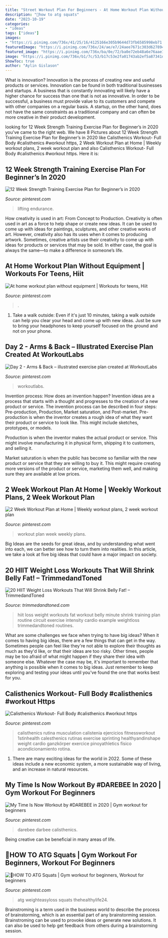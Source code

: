 ```yaml
---
title: "Street Workout Plan For Beginners - At Home Workout Plan Without Equipment"
description: "💪how to atg squats"
date: "2023-10-19"
categories:
- "ideas"
tags: ["ideas"]
images:
- "https://i.pinimg.com/736x/41/25/16/4125166e305b9644d73fb6585998eb71.jpg"
featuredImage: "https://i.pinimg.com/736x/24/ae/e7/24aee7671c303d6278948e543356f025.jpg"
featured_image: "https://i.pinimg.com/736x/ba/0e/72/ba0e72eb48a6e76aae13277b3add116a.jpg"
image: "https://i.pinimg.com/736x/b1/7c/53/b17c53e2fa01743ab2ef5a87341de26a.jpg"
ShowToc: true
author: "Aylin Gislason"
---
```



What is innovation?
Innovation is the process of creating new and useful products or services. Innovation can be found in both traditional businesses and startups. A business that is constantly innovating will likely have a higher chance for success than one that is not as innovative. In order to be successful, a business must provide value to its customers and compete with other companies on a regular basis. A startup, on the other hand, does not have the same constraints as a traditional company and can often be more creative in their product development.

	

		
looking for 12 Week Strength Training Exercise Plan for Beginner’s in 2020 you've came to the right web. We have 8 Pictures about 12 Week Strength Training Exercise Plan for Beginner’s in 2020 like Calisthenics Workout- Full Body #calisthenics #workout https, 2 Week Workout Plan at Home | Weekly workout plans, 2 week workout plan and also Calisthenics Workout- Full Body #calisthenics #workout https. Here it is:
		
    
## 12 Week Strength Training Exercise Plan For Beginner’s In 2020

<img loading=lazy src="https://i.pinimg.com/736x/24/ae/e7/24aee7671c303d6278948e543356f025.jpg" onerror="this.onerror=null;this.src='https://tse1.mm.bing.net/th?id=OIP.CNygp71_iLol7seMOIoNbgHaLI&amp;pid=15.1';" alt="12 Week Strength Training Exercise Plan for Beginner’s in 2020">

_Source: pinterest.com_

>lifting endurance. 

	

How creativity is used in art: From Concept to Production.
Creativity is often used in art as a force to help shape or create new ideas. It can be used to come up with ideas for paintings, sculptures, and other creative works of art. However, creativity also has its uses when it comes to producing artwork. Sometimes, creative artists use their creativity to come up with ideas for products or services that may be sold. In either case, the goal is always the same—to make a difference in someone’s life.

    
## At Home Workout Plan Without Equipment | Workouts For Teens, Hiit

<img loading=lazy src="https://i.pinimg.com/736x/5a/cc/a2/5acca2d64c135df20abc3a48b22db4b3.jpg" onerror="this.onerror=null;this.src='https://tse3.mm.bing.net/th?id=OIP.P6FZP0KB_fCmtx6Sfvo00AHaQQ&amp;pid=15.1';" alt="At home workout plan without equipment | Workouts for teens, Hiit">

_Source: pinterest.com_

>. 

	

1. Take a walk outside: Even if it's just 10 minutes, taking a walk outside can help you clear your head and come up with new ideas. Just be sure to bring your headphones to keep yourself focused on the ground and not on your phone.

    
## Day 2 - Arms &amp; Back – Illustrated Exercise Plan Created At WorkoutLabs

<img loading=lazy src="https://i.pinimg.com/736x/41/25/16/4125166e305b9644d73fb6585998eb71.jpg" onerror="this.onerror=null;this.src='https://tse3.mm.bing.net/th?id=OIP.figSdzuFFVh4MlTqncnVBQHaOW&amp;pid=15.1';" alt="Day 2 - Arms &amp; Back – illustrated exercise plan created at WorkoutLabs">

_Source: pinterest.com_

>workoutlabs. 

	

Invention process: How does an invention happen?
Invention ideas are a process that starts with a thought and progresses to the creation of a new product or service. The invention process can be described in four steps: Pre-production, Production, Market saturation, and Post-market.
Pre-production is when the inventor creates a rough idea of what they want their product or service to look like. This might include sketches, prototypes, or models.

Production is when the inventor makes the actual product or service. This might involve manufacturing it in physical form, shipping it to customers, and selling it.

Market saturation is when the public has become so familiar with the new product or service that they are willing to buy it. This might require creating more versions of the product or service, marketing them well, and making sure they are available at low prices.

    
## 2 Week Workout Plan At Home | Weekly Workout Plans, 2 Week Workout Plan

<img loading=lazy src="https://i.pinimg.com/736x/b1/7c/53/b17c53e2fa01743ab2ef5a87341de26a.jpg" onerror="this.onerror=null;this.src='https://tse3.mm.bing.net/th?id=OIP.XZxuruR4c6hXQz5Y5FuHxgHaLG&amp;pid=15.1';" alt="2 Week Workout Plan at Home | Weekly workout plans, 2 week workout plan">

_Source: pinterest.com_

>workout plan week weekly plans. 

	

Big Ideas are the seeds for great ideas, and by understanding what went into each, we can better see how to turn them into realities. In this article, we take a look at five big ideas that could have a major impact on society.

    
## 20 HIIT Weight Loss Workouts That Will Shrink Belly Fat! – TrimmedandToned

<img loading=lazy src="http://www.trimmedandtoned.com/wp-content/uploads/2015/04/5cdf2f23a7bfb9fe9133b958dacb67b8.jpg" onerror="this.onerror=null;this.src='https://tse2.mm.bing.net/th?id=OIP.XN8vI6e_uf6RM7lY2stnuAHaLs&amp;pid=15.1';" alt="20 HIIT Weight Loss Workouts That Will Shrink Belly Fat! – TrimmedandToned">

_Source: trimmedandtoned.com_

>hiit loss weight workouts fat workout belly minute shrink training plan routine circuit exercise intensity cardio example weightloss trimmedandtoned routines. 

	

What are some challenges we face when trying to have big ideas?
When it comes to having big ideas, there are a few things that can get in the way. Sometimes people can feel like they're not able to explore their thoughts as much as they'd like, or that their ideas are too risky. Other times, people may be too afraid of what might happen if they share their idea with someone else. Whatever the case may be, it's important to remember that anything is possible when it comes to big ideas. Just remember to keep exploring and testing your ideas until you've found the one that works best for you.

    
## Calisthenics Workout- Full Body #calisthenics #workout Https

<img loading=lazy src="https://i.pinimg.com/736x/07/2c/38/072c38bf2d18d596f9e14b3b6c3bbc7a.jpg" onerror="this.onerror=null;this.src='https://tse4.mm.bing.net/th?id=OIP.OpemhOSCc5kr0CAEraLdFQHaNK&amp;pid=15.1';" alt="Calisthenics Workout- Full Body #calisthenics #workout https">

_Source: pinterest.com_

>calisthenics rutina musculation calistenia ejercicios fitnessworkout 1stinhealth calesthenics rutinas exercise sprinting healthyandinshape weight cardio ganzkörper exercice pinoyathletics físico acondicionamiento rotina. 

	

1. There are many exciting ideas for the world in 2022. Some of these ideas include a new economic system, a more sustainable way of living, and an increase in natural resources.

    
## My Time Is Now Workout By #DAREBEE In 2020 | Gym Workout For Beginners

<img loading=lazy src="https://i.pinimg.com/736x/ba/0e/72/ba0e72eb48a6e76aae13277b3add116a.jpg" onerror="this.onerror=null;this.src='https://tse3.mm.bing.net/th?id=OIP.hQJdmUei_zuhBQ2bnhgrYQHaKe&amp;pid=15.1';" alt="My Time Is Now Workout by #DAREBEE in 2020 | Gym workout for beginners">

_Source: pinterest.com_

>darebee darbee calisthenics. 

	

Being creative can be beneficial in many areas of life.

    
## 💪HOW TO ATG Squats | Gym Workout For Beginners, Workout For Beginners

<img loading=lazy src="https://i.pinimg.com/736x/bc/8e/4a/bc8e4af52572c4b73b5fc1d57f6a027f.jpg" onerror="this.onerror=null;this.src='https://tse4.mm.bing.net/th?id=OIP.sGfDpiCRC6fGHru5x8QQzgHaOg&amp;pid=15.1';" alt="💪HOW TO ATG Squats | Gym workout for beginners, Workout for beginners">

_Source: pinterest.com_

>atg weighteasyloss squats thehealthylife24. 

	

Brainstroming is a term used in the business world to describe the process of brainstorming, which is an essential part of any brainstorming session. Brainstroming can be used to provoke ideas or generate new solutions. It can also be used to help get feedback from others during a brainstorming session.

